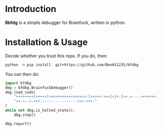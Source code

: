 # Introduction

**Bbfdg** is a simple debugger for Brainfuck, written in python.
    
# Installation & Usage

Decide whether you trust this repo. If you do, then:

```bash
python -m pip install  git+https://github.com/BenH11235/bfdbg
```

You can then do:

```python
import bfdbg
dbg = bfdbg.BrainfuckDebugger()
dbg.load_code(
    "++++++++[>++++[>++>+++>+++>+<<<<-]>+>+>->>+[<]<-]>>.>---.+++++++..+++."
    ">>.<-.<.+++.------.--------.>>+.>++."
)
while not dbg.is_halted_state():
    dbg.step()

dbg.report()
```

